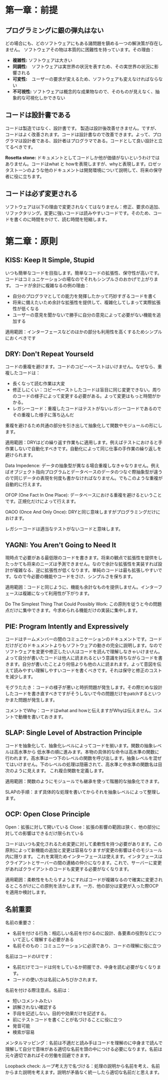 # 第一章：前提
## プログラミングに銀の弾丸はない

どの場合にも、どのソフトウェアにもある諸問題を鎮める一つの解決策が存在しません。
ソフトウェアその物は本質的に困難性を持っています。その理由：

* **複雑性:** ソフトウェアは大きい
*  **同調性:**　ソフトウェアは実世界の状況を表すため、その実世界の状況に影響される
* **可変性:**　ユーザーの要求が変えるため、ソフトウェアも変えなければならない
* **不可視性:** ソフトウェアは概念的な成果物なので、そのものが見えなく、抽象的な可視化しかできない

## コードは設計書である

コードは製造ではなく、設計書です。 製造は設計後改善せきません。ですが、コードはよく改善されます。コードは設計書なので改善できます。よって、プログラマは設計者である、設計者はプログラマである。コードとして良い設計と立てるべきです。

**Rosetta stone:** ドキュメントとしてコードしか他が価値がないというわけではありません。コードはwhat と howを表現しますが、whyと表現します。ロゼッタストーンのような他のドキュメントは開発環境について説明して、将来の保守者に役に立ちます。

## コードは必ず変更される

ソフトウェアは以下の理由で変更されなくてはなりません：修正、要求の追加、リファクタリング。変更に強いコードは読みやすいコードです。そのため、コードを書くのに時間をかけて、読む時間を短縮します。

# 第二章：原則
## KISS: Keep It Simple, Stupid

いつも簡単なコードを目指します。簡単なコードの拡張性、保守性が高いです。コードはコミュニケーションの場なのでそれもシンプルさのおかげで上がります。
コードが余計に複雑なるの例の理由：
* 自分のプログラマとしての能力を発揮したかって巧妙すぎるコードを書く
* 将来に備えたいため余計な拡張性を提供して、複雑化してしまって実際拡張性が低くなる
* ユーザーの意見を聞かないで勝手に自分の意見によって必要がない機能を追加する

適用範囲：インターフェースなどのほかの部分も利用性を高くするためシンプルにおくべきです

## DRY: Don't Repeat Yourseld

コードの重複を避けます。コードのコピーペーストはいけません。なぜなら、重複したコードは：
* 長くなって読む作業は大変
* 修正しにくい：コピーペーストしたコードは盲目に同じ変更できない。周りのコードの様子によって変更する必要がある。よって変更はもっと時間がかかる。
* レガシーコード：重複したコードはテストがないレガシーコードであるのでその重複した様子に落ち込んだ

重複を避けるため共通の部分を引き出して抽象化して関数やモジュールの形にします。

適用範囲：DRYはどの繰り返す作業もに適用します。例えばテストにおけると手作業しないで自動化すべきです。自動化によって同じ仕事の手作業の繰り返しを避けられます。

Data Impedence: データの抽象型が異なる場合重複しなきゃなりません。例えばオブジェクト指向プログラムとデータベースのデータのつなぐ際抽象型が違うので同じデータの表現を何度も書かなければなりません。でもこのような重複が自動的に行えます。

OFOP (One Fact In One Place): データベースにおける重複を避けるということです。正規化だけによって行えます。

OAOO (Once And Only Once): DRYと同じ意味しますがプログラミングだけにおけます。

レガシーコードは適当なテストがないコードと意味します。

## YAGNI: You Aren't Going to Need It

現時点で必要がある最低限のコードを書きます。将来の観点で拡張性を提供をしたっかても将来のニーズは予測できません。なので余計な拡張性を実装すれば設計が複雑なる、逆に拡張性が低くなります。単純のコードは最も拡張しやすいです。なので今必要の機能やコードをさけ、シンプルさを保ちます。

適用範囲：コードと同じように、機能も余計なものを提供しません。インターフェースは複雑になって利用性が下がります。

Do The Simplest Thing That Could Possibly Work: この原則を従うと今の問題点だけに集中できます。今求められる機能だけの実装に集中します。

## PIE: Program Intently and Expressively

コードはチームメンバーの間のコミュニケーションのドキュメントです。コードだけがどのドキュメントよりもソフトウェアの動きの完全に説明します。なのでソフトウェアを変更や修正したい人はコードを読んで理解しなきゃいけません。よって自分が書いたコードは他人に読まれるという意識を持ちながらコードを書きます。自分が書いたことより何倍よりも他の人に読まれます。よって意図を伝えて読みやすい理解しやすいコードを書くべきです。それは保守と修正のコストを減少します。

モグラたたき：コードの様子が悪いと時折問題が発生します。その際だめな設計したコードを書き直すべきですがそうしないで今の問題だけをpatchするといつかまた問題が発生します。

コメントでWhy：コードはwhat and howと伝えますがWhyは伝えません。コメントで動機を書いておきます。

## SLAP: Single Level of Abstraction Principle

コードを抽象化して、抽象化レベルによってコードを揃います。関数の抽象レベルは高水準から
低水準の順に進みます。本物の具体的な命令は高水準の関数に行われます。高水準は一つ下のレベルの関数を呼び出します。抽象レベルを混ぜてはいけません。下のレベルの処理は隠蔽されて、高水準と中水準の関数名は目次のように見えます。
これ複合関数を定義します。

適用範囲：関数のようにモジュールでも継承を使って階層的な抽象化できます。

SLAPの手順：まず具体的な処理を書いてからそれを抽象レベルによって整理します。

## OCP: Open Close Principle

Open：拡張に対して開いている
Close：拡張の影響の範囲は狭く、他の部分に対しての影響はできるだけ限られている

コードはいつも変化されるため変更に対して柔軟性を持つ必要があります。この原則によって新機能の追加と変更は容易なりますが変更の影響はそのモジュール内に限ります。
これを実現ためインターフェースは使えます。インタフェースはクライアントとサーバーの間の連絡の仲介になります。これで、サーバーに変更があればクライアントのコードも変更する必要がなくなります。

適用範囲：柔軟性をもたらすようにすればコードが複雑なるので確実に変更されるところがけにこの原則を活かします。一方、他の部分は変更が入った際OCPを適用か検討します。

## 名前重要

名前の重要さ：
* 名前を付ける行為：相応しい名前を付けるのに設計、各要素の役割などについて正しく理解する必要がある
* 名前そのもの：コミュニケーションに必須であり、コードの理解に役に立つ

名前はコードのUIです：
* 名前だけでコードは何をしているか把握でき、中身を読む必要がなくなります。
* コードの使い方は名前にみちびかされます。

名前を付ける際注意点。名前は：
* 短いコメントみたい
* 誤解されない確認する
* 手段を記述しない。目的や効果だけを記述する。
* 前にテストコードを書くことが名づけることに役に立つ
* 発音可能
* 検索が容易

メンタルマッピング：名前は不適だと読み手はコードを理解のに中身まで読んで理解して自分で意味がある適切な名前を頭の中につける必要になります。名前は元々適切であればその労働を回避できます。

Loopback check: ループ考え方で名づける：処理の説明から名前を考え、名前からまた説明を考えます。説明が矛盾なく統一したら適切な名前だと思えます。
